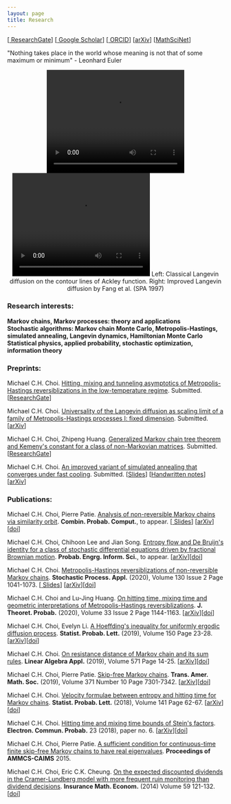 ```yaml
---
layout: page
title: Research 
---
```

\[[<i class="ai ai-researchgate-square ai-lg" style="color:#00d09d"></i> ResearchGate](https://www.researchgate.net/profile/Michael_Chek_Hin_Choi)\] \[[<i class="ai ai-google-scholar-square ai-lg" style="color:#4788ee"></i> Google Scholar](https://scholar.google.com.hk/citations?view_op=list_works&hl=en&user=lNt8be0AAAAJ)\] \[[<i class="ai ai-orcid ai-lg" style="color:#A6CE39"></i> ORCID](https://orcid.org/0000-0003-0309-3217)\] \[[<i class="ai ai-arxiv ai-lg"></i>arXiv](https://arxiv.org/search/?searchtype=author&query=Choi%2C+M+C+H)\] \[[MathSciNet](https://mathscinet.ams.org/mathscinet/search/author.html?mrauthid=1090620)\]

"Nothing takes place in the world whose meaning is not that of some maximum or minimum" - Leonhard Euler

<!-- blank line -->
<div id="wrapper" style="text-align:center;"> 
    <video id="home1" width="320" height="240" controls="controls" allowfullscreen="true"> 
        <source src="/menu/Langevin.mp4" type="video/mp4">
    </video>
    <video id="home2" width="320" height="240" controls="controls" allowfullscreen="true"> 
        <source src="/menu/Langevin.mp4" type="video/mp4">
    </video>
    Left: Classical Langevin diffusion on the contour lines of Ackley function. Right: Improved Langevin diffusion by Fang et al. (SPA 1997)
    <div class="clear"></div> 
</div>
<!-- blank line -->

<!-- blank line -->
<!---<figure class="video_container">
  <video width="320" height="240" controls="true" allowfullscreen="true">
    <source src="/menu/Langevin.mp4" type="video/mp4">
  </video>
</figure>---!>
<!-- blank line -->

### <i class="fas fa-chalkboard-teacher fa-lg"></i> Research interests:

 <i class="fas fa-book fa-sm"></i> **Markov chains, Markov processes: theory and applications** <br />
 <i class="fas fa-book fa-sm"></i> **Stochastic algorithms: Markov chain Monte Carlo, Metropolis-Hastings, simulated annealing, Langevin dynamics, Hamiltonian Monte Carlo** <br />
 <i class="fas fa-book fa-sm"></i> **Statistical physics, applied probability, stochastic optimization, information theory** <br />

### <i class="fas fa-pen fa-lg"></i> Preprints: 

Michael C.H. Choi. [Hitting, mixing and tunneling asymptotics of Metropolis-Hastings reversiblizations in the low-temperature regime](https://www.researchgate.net/publication/338478472_Hitting_mixing_and_tunneling_asymptotics_of_Metropolis-Hastings_reversiblizations_in_the_low-temperature_regime). Submitted. \[[<i class="ai ai-researchgate ai-lg"></i>ResearchGate](https://www.researchgate.net/publication/338478472_Hitting_mixing_and_tunneling_asymptotics_of_Metropolis-Hastings_reversiblizations_in_the_low-temperature_regime)\]

Michael C.H. Choi. [Universality of the Langevin diffusion as scaling limit of a family of Metropolis-Hastings processes I: fixed dimension](https://arxiv.org/abs/1907.10318). Submitted. \[[<i class="ai ai-arxiv ai-lg"></i>arXiv](https://arxiv.org/abs/1907.10318)\]

Michael C.H. Choi, Zhipeng Huang. [Generalized Markov chain tree theorem and Kemeny's constant for a class of non-Markovian matrices](https://www.researchgate.net/publication/332603447_Generalized_Markov_chain_tree_theorem_and_Kemeny%27s_constant_for_a_class_of_non-Markovian_matrices). Submitted. \[[<i class="ai ai-researchgate ai-lg"></i>ResearchGate](https://www.researchgate.net/publication/332603447_Generalized_Markov_chain_tree_theorem_and_Kemeny%27s_constant_for_a_class_of_non-Markovian_matrices)\]

Michael C.H. Choi. [An improved variant of simulated annealing that converges under fast cooling](https://arxiv.org/abs/1901.10269). Submitted. \[[<i class="fas fa-file-pdf fa-sm"></i>Slides](/menu/slides_SA.pdf)\] \[[<i class="fas fa-file-pdf fa-sm"></i>Handwritten notes](/menu/handwritten_SA.pdf)\] \[[<i class="ai ai-arxiv ai-lg"></i>arXiv](https://arxiv.org/abs/1901.10269)\]

<!--- (Michael C.H. Choi. [A scale function approach for Stein's method of one-dimensional diffusions](/menu/ScalefunctionSteinmethod.pdf). Submitted.) -->

### <i class="far fa-newspaper fa-lg"></i> Publications:

Michael C.H. Choi, Pierre Patie. [Analysis of non-reversible Markov chains via similarity orbit](https://www.researchgate.net/publication/324518071_Analysis_of_non-reversible_Markov_chains_via_similarity_orbit). **Combin. Probab. Comput.**, to appear. \[[<i class="fas fa-file-pdf fa-sm"></i> Slides](/menu/BExam_Michael.pdf)\] \[[<i class="ai ai-arxiv ai-lg"></i>arXiv](https://arxiv.org/abs/1912.10715)\]\[[<i class="ai ai-doi ai-lg"></i>doi](http://dx.doi.org/10.1017/S0963548320000024)\]

Michael C.H. Choi, Chihoon Lee and Jian Song. [Entropy flow and De Bruijn's identity for a class of stochastic differential equations driven by fractional Brownian motion](http://arxiv.org/abs/1903.12325). **Probab. Engrg. Inform. Sci.**, to appear. \[[<i class="ai ai-arxiv ai-lg"></i>arXiv](https://arxiv.org/abs/1903.12325)\]\[[<i class="ai ai-doi ai-lg"></i>doi](https://doi.org/10.1017/S0269964819000421)\]

Michael C.H. Choi. [Metropolis-Hastings reversiblizations of non-reversible Markov chains](https://arxiv.org/abs/1706.00068). **Stochastic Process. Appl.** (2020), Volume 130 Issue 2 Page 1041-1073. \[[<i class="fas fa-file-pdf fa-sm"></i> Slides](/menu/BExam_Michael.pdf)\] \[[<i class="ai ai-arxiv ai-lg"></i>arXiv](https://arxiv.org/abs/1706.00068)\]\[[<i class="ai ai-doi ai-lg"></i>doi](https://doi.org/10.1016/j.spa.2019.04.006)\]

Michael C.H. Choi and Lu-Jing Huang. [On hitting time, mixing time and geometric interpretations of Metropolis-Hastings reversiblizations](https://arxiv.org/abs/1810.11763). **J. Theoret. Probab.** (2020), Volume 33 Issue 2 Page 1144-1163. \[[<i class="ai ai-arxiv ai-lg"></i>arXiv](https://arxiv.org/abs/1810.11763)\]\[[<i class="ai ai-doi ai-lg"></i>doi](https://doi.org/10.1007/s10959-019-00903-2)\]

Michael C.H. Choi, Evelyn Li. [A Hoeffding's inequality for uniformly ergodic diffusion process](https://doi.org/10.1016/j.spl.2019.02.012). **Statist. Probab. Lett.** (2019), Volume 150 Page 23-28. \[[<i class="ai ai-arxiv ai-lg"></i>arXiv](https://arxiv.org/abs/1903.10125)\]\[[<i class="ai ai-doi ai-lg"></i>doi](https://doi.org/10.1016/j.spl.2019.02.012)\]

Michael C.H. Choi. [On resistance distance of Markov chain and its sum rules](https://doi.org/10.1016/j.laa.2019.02.014). **Linear Algebra Appl.** (2019), Volume 571 Page 14-25. \[[<i class="ai ai-arxiv ai-lg"></i>arXiv](https://arxiv.org/abs/1902.09078)\]\[[<i class="ai ai-doi ai-lg"></i>doi](https://doi.org/10.1016/j.laa.2019.02.014)\]

Michael C.H. Choi, Pierre Patie. [Skip-free Markov chains](https://doi.org/10.1090/tran/7773). **Trans. Amer. Math. Soc.** (2019), Volume 371 Number 10 Page 7301-7342. \[[<i class="ai ai-arxiv ai-lg"></i>arXiv](https://arxiv.org/abs/1903.00139)\]\[[<i class="ai ai-doi ai-lg"></i>doi](https://doi.org/10.1090/tran/7773)\]

Michael C.H. Choi. [Velocity formulae between entropy and hitting time for Markov chains](https://www.sciencedirect.com/science/article/pii/S016771521830213X). **Statist. Probab. Lett.** (2018), Volume 141 Page 62-67. \[[<i class="ai ai-arxiv ai-lg"></i>arXiv](https://arxiv.org/abs/1805.02162)\]\[[<i class="ai ai-doi ai-lg"></i>doi](https://www.sciencedirect.com/science/article/pii/S016771521830213X)\]

Michael C.H. Choi. [Hitting time and mixing time bounds of Stein's factors](https://projecteuclid.org/euclid.ecp/1518663615#info). **Electron. Commun. Probab.** 23 (2018), paper no. 6. \[[<i class="ai ai-arxiv ai-lg"></i>arXiv](https://arxiv.org/abs/1709.04848)\]\[[<i class="ai ai-doi ai-lg"></i>doi](https://doi.org/10.1214/18-ECP110)\]

Michael C.H. Choi, Pierre Patie. [A sufficient condition for continuous-time finite skip-free Markov chains to have real eigenvalues](http://link.springer.com/chapter/10.1007/978-3-319-30379-6_48). **Proceedings of AMMCS-CAIMS** 2015. 

Michael C.H. Choi, Eric C.K. Cheung. [On the expected discounted dividends in the Cramer-Lundberg model with more frequent ruin monitoring than dividend decisions](http://dx.doi.org/10.1016/j.insmatheco.2014.08.009). **Insurance Math. Econom.** (2014) Volume 59 121-132. \[[<i class="ai ai-doi ai-lg"></i>doi](http://dx.doi.org/10.1016/j.insmatheco.2014.08.009)\]


